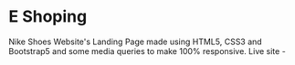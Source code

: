 # E Shoping
Nike Shoes Website's Landing Page made using HTML5, CSS3 and Bootstrap5 and some media queries to make 100% responsive. Live site - 
